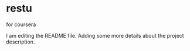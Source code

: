 # restu
for coursera

I am editing the README file. Adding some more details about the project description.

